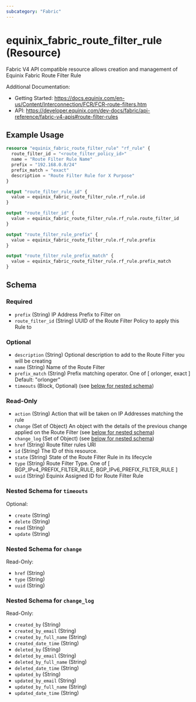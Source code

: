 ```yaml
---
subcategory: "Fabric"
---
```


# equinix_fabric_route_filter_rule (Resource)

Fabric V4 API compatible resource allows creation and management of Equinix Fabric Route Filter Rule

Additional Documentation:
* Getting Started: https://docs.equinix.com/en-us/Content/Interconnection/FCR/FCR-route-filters.htm
* API: https://developer.equinix.com/dev-docs/fabric/api-reference/fabric-v4-apis#route-filter-rules

## Example Usage

```terraform
resource "equinix_fabric_route_filter_rule" "rf_rule" {
  route_filter_id = "<route_filter_policy_id>"
  name = "Route Filter Rule Name"
  prefix = "192.168.0.0/24"
  prefix_match = "exact"
  description = "Route Filter Rule for X Purpose"
}

output "route_filter_rule_id" {
  value = equinix_fabric_route_filter_rule.rf_rule.id
}

output "route_filter_id" {
  value = equinix_fabric_route_filter_rule.rf_rule.route_filter_id
}

output "route_filter_rule_prefix" {
  value = equinix_fabric_route_filter_rule.rf_rule.prefix
}

output "route_filter_rule_prefix_match" {
  value = equinix_fabric_route_filter_rule.rf_rule.prefix_match
}
```

<!-- schema generated by tfplugindocs -->
## Schema

### Required

- `prefix` (String) IP Address Prefix to Filter on
- `route_filter_id` (String) UUID of the Route Filter Policy to apply this Rule to

### Optional

- `description` (String) Optional description to add to the Route Filter you will be creating
- `name` (String) Name of the Route Filter
- `prefix_match` (String) Prefix matching operator. One of [ orlonger, exact ] Default: "orlonger"
- `timeouts` (Block, Optional) (see [below for nested schema](#nestedblock--timeouts))

### Read-Only

- `action` (String) Action that will be taken on IP Addresses matching the rule
- `change` (Set of Object) An object with the details of the previous change applied on the Route Filter (see [below for nested schema](#nestedatt--change))
- `change_log` (Set of Object) (see [below for nested schema](#nestedatt--change_log))
- `href` (String) Route filter rules URI
- `id` (String) The ID of this resource.
- `state` (String) State of the Route Filter Rule in its lifecycle
- `type` (String) Route Filter Type. One of [ BGP_IPv4_PREFIX_FILTER_RULE, BGP_IPv6_PREFIX_FILTER_RULE ]
- `uuid` (String) Equinix Assigned ID for Route Filter Rule

<a id="nestedblock--timeouts"></a>
### Nested Schema for `timeouts`

Optional:

- `create` (String)
- `delete` (String)
- `read` (String)
- `update` (String)


<a id="nestedatt--change"></a>
### Nested Schema for `change`

Read-Only:

- `href` (String)
- `type` (String)
- `uuid` (String)


<a id="nestedatt--change_log"></a>
### Nested Schema for `change_log`

Read-Only:

- `created_by` (String)
- `created_by_email` (String)
- `created_by_full_name` (String)
- `created_date_time` (String)
- `deleted_by` (String)
- `deleted_by_email` (String)
- `deleted_by_full_name` (String)
- `deleted_date_time` (String)
- `updated_by` (String)
- `updated_by_email` (String)
- `updated_by_full_name` (String)
- `updated_date_time` (String)
